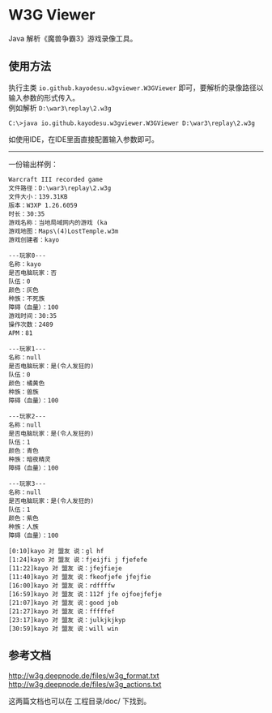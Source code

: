 # W3G Viewer
Java 解析《魔兽争霸3》游戏录像工具。
## 使用方法
执行主类 `io.github.kayodesu.w3gviewer.W3GViewer` 即可，要解析的录像路径以输入参数的形式传入。  
例如解析 `D:\war3\replay\2.w3g`
```
C:\>java io.github.kayodesu.w3gviewer.W3GViewer D:\war3\replay\2.w3g
```
如使用IDE，在IDE里面直接配置输入参数即可。 

---
 
一份输出样例：
```
Warcraft III recorded game
文件路径：D:\war3\replay\2.w3g
文件大小：139.31KB
版本：W3XP 1.26.6059
时长：30:35
游戏名称：当地局域网内的游戏 (ka
游戏地图：Maps\(4)LostTemple.w3m
游戏创建者：kayo

---玩家0---
名称：kayo
是否电脑玩家：否
队伍：0
颜色：灰色
种族：不死族
障碍（血量）：100
游戏时间：30:35
操作次数：2489
APM：81

---玩家1---
名称：null
是否电脑玩家：是(令人发狂的)
队伍：0
颜色：橘黄色
种族：兽族
障碍（血量）：100

---玩家2---
名称：null
是否电脑玩家：是(令人发狂的)
队伍：1
颜色：青色
种族：暗夜精灵
障碍（血量）：100

---玩家3---
名称：null
是否电脑玩家：是(令人发狂的)
队伍：1
颜色：紫色
种族：人族
障碍（血量）：100

[0:10]kayo 对 盟友 说：gl hf
[1:24]kayo 对 盟友 说：fjeijfi j fjefefe
[11:22]kayo 对 盟友 说：jfejfieje
[11:40]kayo 对 盟友 说：fkeofjefe jfejfie
[16:00]kayo 对 盟友 说：rdffffw
[16:59]kayo 对 盟友 说：112f jfe ojfoejfefje
[21:07]kayo 对 盟友 说：good job
[21:27]kayo 对 盟友 说：fffffef
[23:17]kayo 对 盟友 说：julkjkjkyp
[30:59]kayo 对 盟友 说：will win
```
## 参考文档
http://w3g.deepnode.de/files/w3g_format.txt
http://w3g.deepnode.de/files/w3g_actions.txt

这两篇文档也可以在 工程目录/doc/ 下找到。